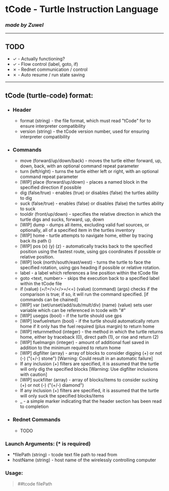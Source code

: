 # **tCode - Turtle Instruction Language**
### *made by Zuwel*

---

## TODO
- &check; - Actually functioning?
- &check; - Flow control (label, goto, if)
- &cross; - Rednet communication / control
- &cross; - Auto resume / run state saving

---

## tCode (turtle-code) format:
- ### Header
    - format (string) - the file format, which must read "tCode" for to ensure interpreter compatibility
    - version (string) - the tCode version number, used for ensuring interpreter compatibility

- ### Commands
    - move (forward/up/down/back) <number> - moves the turtle either forward, up, down, back, with an optional command repeat parameter
    - turn (left/right) <number> - turns the turtle either left or right, with an optional command repeat parameter
    - [WIP] place (forward/up/down) <text> - places a named block in the specified direction if possible
    - dig (false/true) - enables (true) or disables (false) the turtles ability to dig
    - suck (false/true) - enables (false) or disables (false) the turtles ability to suck
    - tooldir (front/up/down) - specifies the relative direction in which the turtle digs and sucks, forward, up, down
    - [WIP] dump <text> - dumps all items, excluding valid fuel sources, or optionally, all of a specified item in the turtles inventory
    - [WIP] home - turtle attempts to navigate home, either by tracing back its path ()
    - [WIP] pos (x) (y) (z) - automatically tracks back to the specified position using the fastest route, using gps coordinates if possible or relative position.
    - [WIP] look (north/south/east/west) - turns the turtle to face the specified rotation, using gps heading if possible or relative rotation.
    - label <text> - a label which references a line position within the tCode file
    - goto <text, number> - skips the execution back to a specified label within the tCode file
    - if (value) (=/!=/>/</>=/<=) (value) (command) (args) checks if the comparison is true; if so, it will run the command specified. [if commands can be chained]
    - [WIP] var (set/unset/add/sub/mult/div) (name) (value) sets user variable which can be referenced in tcode with "#<name>"
    - [WIP] usegps (bool) - if the turtle should use gps
    - [WIP] lowfuelreturn (bool) - if the turtle should automatically return home if it only has the fuel required (plus margin) to return home
    - [WIP] returnmethod (integer) - the method in which the turtle returns home, either by traceback (0), direct path (1), or rise and return (2)
    - [WIP] fuelmargin (integer) - amount of additional fuel saved in addition to the minimum required to return home
    - [WIP] digfilter (array) - array of blocks to consider digging (+) or not (-) ("(+/-) stone") [Warning: Could result in an automatic failure]
    -   If any inclusion (+) filters are specified, it is assumed that the turtle will only dig the specified blocks [Warning: Use digfilter inclusions with caution]
    - [WIP] suckfilter (array) - array of blocks/items to consider sucking (+) or not (-) ("(+/-) diamond")
    -   If any inclusion (+) filters are specified, it is assumed that the turtle will only suck the specified blocks/items
    - _ - a simple marker indicating that the header section has been read to completion
- ### Rednet Commands
    - TODO

### Launch Arguments: (* is required)
- *filePath (string) - tcode text file path to read from
- hostName (string) - host name of the wirelessly controlling computer

### Usage:
> ##tcode filePath <filePath>
